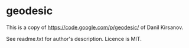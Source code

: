 # geodesic
This is a copy of https://code.google.com/p/geodesic/ of Danil Kirsanov.

See readme.txt for author's description. Licence is MIT.